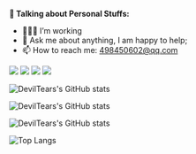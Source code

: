 <!-- Talking about you -->
**🍓 Talking about Personal Stuffs:**

- 👨🏻‍💻 I’m working
- 💬 Ask me about anything, I am happy to help;
- 📫 How to reach me: 498450602@qq.com

<code><img src="https://img.shields.io/badge/typescript-black.svg?style=for-the-badge&logo=typescript"/></code>
<code><img src="https://img.shields.io/badge/-JavaScript-black?style=for-the-badge&logo=JavaScript"/></code>
<code><img src="https://img.shields.io/badge/-Go-black?style=for-the-badge&logo=go"/></code>
<code><img src="https://img.shields.io/badge/-Python-black?style=for-the-badge&logo=pyhton"/></code>

![DevilTears's GitHub stats](https://stats.justsong.cn/api/leetcode?username=deviltears&cn=true&lang=zh-CN&theme=merko)

![DevilTears's GitHub stats](https://stats.justsong.cn/api/juejin?id=4459274890655447&theme=merko&lang=zh-CN)

![DevilTears's GitHub stats](https://github-readme-stats.vercel.app/api?username=DevilTears&layout=compact&theme=merko&show_icons=true)

![Top Langs](https://github-readme-stats.vercel.app/api/top-langs/?username=DevilTears&theme=merko&layout=compact)
